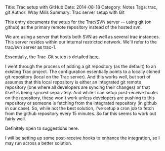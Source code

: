 Title: Trac setup with GitHub
Date: 2014-08-18
Category: Notes
Tags: trac, git
Author: Wray Mills
Summary: Trac server setup with Git

This entry documents the setup for the Trac/SVN server -- using git (on github) as the primary remote repository instead of the hosted svn.

We are using a server that hosts both SVN as well as several trac instances. This server resides within our internal restricted network. We'll refer to the trac/svn server as trac-1.

Essentially, the Trac-Git setup is detailed [here](http://trac.edgewall.org/wiki/TracGit).

I went through the process of adding a git repository (as the default) to an existing Trac project. The configuration essentially points to a locally cloned git repository (local on the Trac server). And this works well, but sort of assumes that this local repository is either an integrated git remote repository (one where all developers are syncing their changes) or that itself is being synced separately. And while I can setup post-receive hooks on the repository, these won't work unless developers are pushing to this repository or someone is fetching from the integrated repository (in github in our case). So, while not the best solution, I've setup a cron job to fetch from the github repository every 15 minutes. So far this seems to work out fairly well.

Definitely open to suggestions here.

I will be setting up some post-receive hooks to enhance the integration, so I may run across a better solution.
